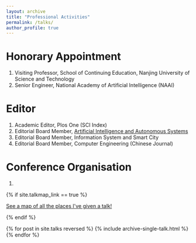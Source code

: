 ```yaml
---
layout: archive
title: "Professional Activities"
permalink: /talks/
author_profile: true
---
```


Honorary Appointment
======
1. Visiting Professor, School of Continuing Education, Nanjing University of Science and Technology   
2. Senior Engineer, National Academy of Artificial Intelligence (NAAI)    

Editor
======
1. Academic Editor, Plos One (SCI Index)   
2. Editorial Board Member, [Artificial Intelligence and Autonomous Systems](https://www.elspub.com/journals/artificial-intelligence-and-autonomous-systems/editorial/)   
3. Editorial Board Member, Information System and Smart City   
4. Editorial Board Member, Computer Engineering (Chinese Journal)    

Conference Organisation
======
1. 

{% if site.talkmap_link == true %}

<p style="text-decoration:underline;"><a href="/talkmap.html">See a map of all the places I've given a talk!</a></p>

{% endif %}

{% for post in site.talks reversed %}
  {% include archive-single-talk.html %}
{% endfor %}
